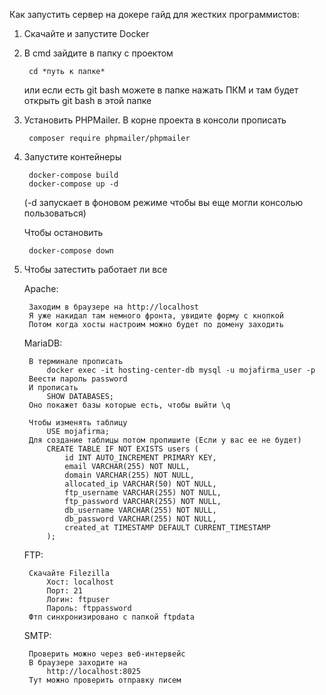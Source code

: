 Как запустить сервер на докере гайд для жестких программистов:

1) Скачайте и запустите Docker

2) В cmd зайдите в папку с проектом 

        cd *путь к папке*

    или если есть git bash можете в папке нажать ПКМ и там будет открыть git bash в этой папке

3) Установить PHPMailer. В корне проекта в консоли прописать

        composer require phpmailer/phpmailer

4) Запустите контейнеры 

        docker-compose build
        docker-compose up -d

    (-d запускает в фоновом режиме чтобы вы еще могли консолью пользоваться)

    Чтобы остановить 

        docker-compose down

5) Чтобы затестить работает ли все

    Apache:

        Заходим в браузере на http://localhost
        Я уже накидал там немного фронта, увидите форму с кнопкой
        Потом когда хосты настроим можно будет по домену заходить

    MariaDB:

        В терминале прописать 
            docker exec -it hosting-center-db mysql -u mojafirma_user -p
        Веести пароль password
        И прописать 
            SHOW DATABASES;
        Оно покажет базы которые есть, чтобы выйти \q

        Чтобы изменять таблицу
            USE mojafirma;
        Для создание таблицы потом пропишите (Если у вас ее не будет)
            CREATE TABLE IF NOT EXISTS users (
                id INT AUTO_INCREMENT PRIMARY KEY,
                email VARCHAR(255) NOT NULL,
                domain VARCHAR(255) NOT NULL,
                allocated_ip VARCHAR(50) NOT NULL,
                ftp_username VARCHAR(255) NOT NULL,
                ftp_password VARCHAR(255) NOT NULL,
                db_username VARCHAR(255) NOT NULL,
                db_password VARCHAR(255) NOT NULL,
                created_at TIMESTAMP DEFAULT CURRENT_TIMESTAMP
            );

    
    FTP:

        Скачайте Filezilla
            Хост: localhost
            Порт: 21
            Логин: ftpuser
            Пароль: ftppassword
        Фтп синхронизировано с папкой ftpdata 

    SMTP:

        Проверить можно через веб-интервейс
        В браузере заходите на 
            http://localhost:8025
        Тут можно проверить отправку писем
